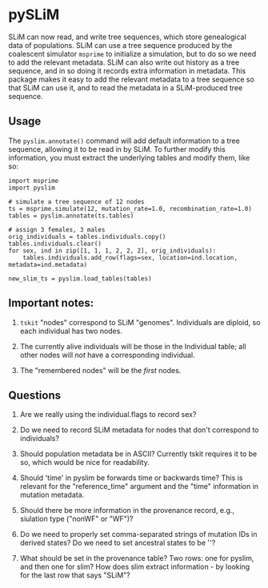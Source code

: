 # pySLiM

SLiM can now read, and write tree sequences, which store genealogical data of populations.
SLiM can use a tree sequence produced by the coalescent simulator `msprime` to initialize
a simulation, but to do so we need to add the relevant metadata. SLiM can also write out
history as a tree sequence, and in so doing it records extra information in metadata.
This package makes it easy to add the relevant metadata to a tree sequence so that SLiM
can use it, and to read the metadata in a SLiM-produced tree sequence.


## Usage

The `pyslim.annotate()` command will add default information to a tree sequence, allowing
it to be read in by SLiM. To further modify this information, you must extract the underlying
tables and modify them, like so:
```
import msprime
import pyslim

# simulate a tree sequence of 12 nodes
ts = msprime.simulate(12, mutation_rate=1.0, recombination_rate=1.0)
tables = pyslim.annotate(ts.tables)

# assign 3 females, 3 males
orig_individuals = tables.individuals.copy()
tables.individuals.clear()
for sex, ind in zip([1, 1, 1, 2, 2, 2], orig_individuals):
    tables.individuals.add_row(flags=sex, location=ind.location, metadata=ind.metadata)

new_slim_ts = pyslim.load_tables(tables)
```


## Important notes:

1. `tskit` "nodes" correspond to SLiM "genomes".  Individuals are diploid, so each individual has two nodes.

2. The currently alive individuals will be those in the Individual table; all other nodes will *not*
    have a corresponding individual.

3. The "remembered nodes" will be the *first* nodes.


## Questions

1. Are we really using the individual.flags to record sex?

2. Do we need to record SLiM metadata for nodes that don't correspond to individuals?

3. Should population metadata be in ASCII? Currently tskit requires it to be so, which would be nice for readability.

4. Should 'time' in pyslim be forwards time or backwards time?
    This is relevant for the "reference_time" argument and the "time" information in mutation metadata.

5. Should there be more information in the provenance record, e.g., siulation type ("nonWF" or "WF")?

6. Do we need to properly set comma-separated strings of mutation IDs in derived states?  Do we need to set ancestral states to be ''?

7. What should be set in the provenance table? Two rows: one for pyslim, and then one for slim? 
    How does slim extract information - by looking for the last row that says "SLiM"?
